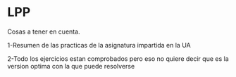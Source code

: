 # LPP
Cosas a tener en cuenta.

1-Resumen de las practicas de la asignatura impartida en la UA

2-Todo los ejercicios estan comprobados pero eso no quiere decir que es la version optima con la que puede resolverse
